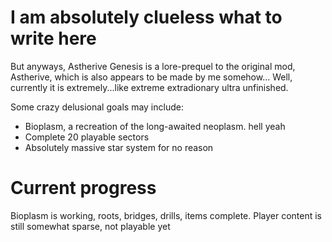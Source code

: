 # I am absolutely clueless what to write here

But anyways, Astherive Genesis is a lore-prequel to the original mod, Astherive, which is also appears to be made by me somehow...
Well, currently it is extremely...like extreme extradionary ultra unfinished.

Some crazy delusional goals may include:
- Bioplasm, a recreation of the long-awaited neoplasm. hell yeah
- Complete 20 playable sectors
- Absolutely massive star system for no reason

# Current progress

Bioplasm is working, roots, bridges, drills, items complete.
Player content is still somewhat sparse, not playable yet
